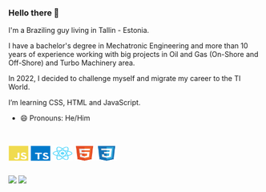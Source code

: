 ### Hello there 👋

I'm a Braziling guy living in Tallin - Estonia.

I have a bachelor's degree in Mechatronic Engineering and more than 10 years of experience working with big projects in Oil and Gas (On-Shore and Off-Shore) and Turbo Machinery area.

In 2022, I decided to challenge myself and migrate my career to the TI World. 

I’m learning CSS, HTML and JavaScript.
- 😄 Pronouns: He/Him

##

</div>
<div style="display: inline_block"><br>
  <img align="center" alt="rod-Js" height="30" width="40" src="https://raw.githubusercontent.com/devicons/devicon/master/icons/javascript/javascript-plain.svg">
  <img align="center" alt="rod-Ts" height="30" width="40" src="https://raw.githubusercontent.com/devicons/devicon/master/icons/typescript/typescript-plain.svg">
  <img align="center" alt="rod-React" height="30" width="40" src="https://raw.githubusercontent.com/devicons/devicon/master/icons/react/react-original.svg">
  <img align="center" alt="rod-HTML" height="30" width="40" src="https://raw.githubusercontent.com/devicons/devicon/master/icons/html5/html5-original.svg">
  <img align="center" alt="rod-CSS" height="30" width="40" src="https://raw.githubusercontent.com/devicons/devicon/master/icons/css3/css3-original.svg">
</div>

##

<div> 
  <a href = "mailto:rod.motteiro@gmail.com"><img src="https://img.shields.io/badge/-Gmail-%23333?style=for-the-badge&logo=gmail&logoColor=white" target="_blank"></a>
  <a href="https://www.linkedin.com/in/rodrigo-monteiro-santos/?locale=en_US"><img src="https://img.shields.io/badge/-LinkedIn-%230077B5?style=for-the-badge&logo=linkedin&logoColor=white" target="_blank"></a> 
</div>
